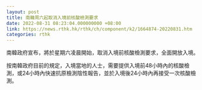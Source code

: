 ```yaml
---
layout: post
title: 南韓周六起取消入境前核酸檢測要求
date: 2022-08-31 08:23:04.000000000 +08:00
link: https://news.rthk.hk/rthk/ch/component/k2/1664874-20220831.htm
categories: rthk
---
```


南韓政府宣布，將於星期六凌晨開始，取消入境前核酸檢測要求，全面開放入境。

按南韓政府目前的規定，入境當地的人士，需要提供入境前48小時內的核酸檢測，或24小時內快速抗原檢測陰性報告，並於入境後24小時內再接受一次核酸檢測。
